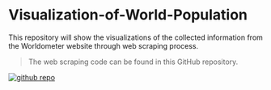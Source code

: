 # Visualization-of-World-Population

This repository will show the visualizations of the collected information from the Worldometer website through web scraping process.

> The web scraping code can be found in this GitHub repository.


[![github repo](https://img.shields.io/badge/github_repository-000?style=for-the-badge&logo=ko-fi&logoColor=white)](https://github.com/Chocobot02/PopulationPerCountry.git)
